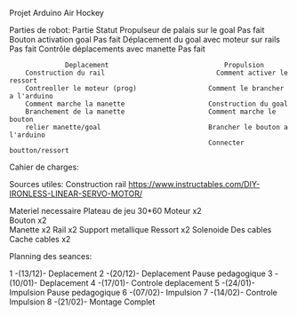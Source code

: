 Projet Arduino Air Hockey

Parties de robot:
                  Partie	                                  Statut
        Propulseur de palais sur le goal	                Pas fait
        Bouton activation goal	                          Pas fait
        Déplacement du goal avec moteur sur rails	        Pas fait
        Contrôle déplacements avec manette	              Pas fait


                  Deplacement                             Propulsion
        Construction du rail	                        Comment activer le ressort 
        Contreoller le moteur (prog)                  Comment le brancher a l'arduino
        Comment marche la manette                     Construction du goal
        Branchement de la manette                     Comment marche le bouton
        relier manette/goal                           Brancher le bouton a l'arduino
                                                      Connecter boutton/ressort
     


Cahier de charges:

Sources utiles:
  Construction rail https://www.instructables.com/DIY-IRONLESS-LINEAR-SERVO-MOTOR/

Materiel necessaire
          Plateau de jeu         30*60
          Moteur x2              
          Bouton x2              
          Manette x2
          Rail x2               Support metallique 
          Ressort x2            Solenoide
          Des cables
          Cache cables x2
          


Planning des seances:

  1 -(13/12)- Deplacement
  2 -(20/12)- Deplacement
Pause pedagogique
  3 -(10/01)- Deplacement
  4 -(17/01)- Controle deplacement
  5 -(24/01)- Impulsion
Pause pedagogique
  6 -(07/02)- Impulsion
  7 -(14/02)-  Controle Impulsion
  8 -(21/02)-  Montage Complet
